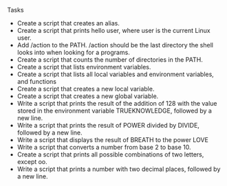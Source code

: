 Tasks

* Create a script that creates an alias.
* Create a script that prints hello user, where user is the current Linux user.
* Add /action to the PATH. /action should be the last directory the shell looks into when looking for a programs.
* Create a script that counts the number of directories in the PATH.
* Create a script that lists environment variables.
* Create a script that lists all local variables and environment variables, and functions
* Create a script that creates a new local variable.
* Create a script that creates a new global variable.
* Write a script that prints the result of the addition of 128 with the value stored in the environment variable TRUEKNOWLEDGE, followed by a new line.
* Write a script that prints the result of POWER divided by DIVIDE, followed by a new line.
* Write a script that displays the result of BREATH to the power LOVE
* Write a script that converts a number from base 2 to base 10.
* Create a script that prints all possible combinations of two letters, except oo.
* Write a script that prints a number with two decimal places, followed by a new line.

